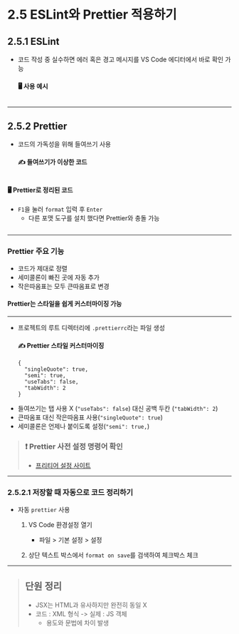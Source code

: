 <h1 id="25-eslint와-prettier-적용하기">2.5 ESLint와 Prettier 적용하기</h1>
<h2 id="251-eslint">2.5.1 ESLint</h2>
<ul>
<li>코드 작성 중 실수하면 에러 혹은 경고 메시지를 VS Code 에디터에서 바로 확인 가능<h4 id="🖥️-사용-예시">🖥️ 사용 예시</h4>
</li>
</ul>
<p><img alt="" src="https://velog.velcdn.com/images/junhyeok020630/post/ddb5ab2f-5c5e-41b2-b84f-645fa785fd73/image.png" /></p>
<hr />
<h2 id="252-prettier">2.5.2 Prettier</h2>
<ul>
<li>코드의 가독성을 위해 들여쓰기 사용<h4 id="✍️-들여쓰기가-이상한-코드">✍️ 들여쓰기가 이상한 코드</h4>
</li>
</ul>
<p><img alt="" src="https://velog.velcdn.com/images/junhyeok020630/post/97bcfecb-2ee2-4cf0-a173-7f933c4c2743/image.png" /></p>
<h4 id="🖥️-prettier로-정리된-코드">🖥️ Prettier로 정리된 코드</h4>
<ul>
<li><code>F1</code>을 눌러 <code>format</code> 입력 후 <code>Enter</code><ul>
<li>다른 포맷 도구를 설치 했다면 Prettier와 충돌 가능</li>
</ul>
</li>
</ul>
<p><img alt="" src="https://velog.velcdn.com/images/junhyeok020630/post/5872c49f-3338-4978-95e6-19f297240725/image.png" /></p>
<hr />
<h3 id="prettier-주요-기능">Prettier 주요 기능</h3>
<ul>
<li>코드가 제대로 정렬</li>
<li>세미콜론이 빠진 곳에 자동 추가</li>
<li>작은따옴표는 모두 큰따옴표로 변경</li>
</ul>
<h4 id="prettier는-스타일을-쉽게-커스터마이징-가능">Prettier는 스타일을 쉽게 커스터마이징 가능</h4>
<hr />
<ul>
<li>프로젝트의 루트 디렉터리에 <code>.prettierrc</code>라는 파일 생성<h4 id="✍️-prettier-스타일-커스터마이징">✍️ Prettier 스타일 커스터마이징</h4>
<pre><code class="language-json">{
  &quot;singleQuote&quot;: true,
  &quot;semi&quot;: true,
  &quot;useTabs&quot;: false,
  &quot;tabWidth&quot;: 2
}</code></pre>
</li>
<li>들여쓰기는 탭 사용 X (<code>&quot;useTabs&quot;: false</code>) 대신 공백 두칸 (<code>&quot;tabWidth&quot;: 2</code>)</li>
<li>큰따옴표 대신 작은따옴표 사용(<code>&quot;singleQuote&quot;: true</code>)</li>
<li>세미콜론은 언제나 붙이도록 설정(<code>&quot;semi&quot;: true,</code>)</li>
</ul>
<blockquote>
<h3 id="❗-prettier-사전-설정-명령어-확인">❗ Prettier 사전 설정 명령어 확인</h3>
<ul>
<li><a href="https://prettier.io/docs/en/options.html">프리티어 설정 사이트</a></li>
</ul>
</blockquote>
<hr />
<h3 id="2521-저장할-때-자동으로-코드-정리하기">2.5.2.1 저장할 때 자동으로 코드 정리하기</h3>
<ul>
<li><p>자동 <code>prettier</code> 사용</p>
<ol>
<li><p>VS Code 환경설정 열기</p>
<ul>
<li>파일 &gt; 기본 설정 &gt; 설정
<img alt="" src="https://velog.velcdn.com/images/junhyeok020630/post/c3f28294-736d-4108-9044-6ddfc8842703/image.png" /></li>
</ul>
</li>
<li><p>상단 텍스트 박스에서 <code>format on save</code>를 검색하여 체크박스 체크
<img alt="" src="https://velog.velcdn.com/images/junhyeok020630/post/3e7db81e-c710-43e7-b07d-0f851df62887/image.png" /></p>
</li>
</ol>
</li>
</ul>
<hr />
<blockquote>
<h2 id="단원-정리">단원 정리</h2>
<ul>
<li>JSX는 HTML과 유사하지만 완전히 동일 X</li>
<li>코드 : XML 형식 -&gt; 실제 : JS 객체<ul>
<li>용도와 문법에 차이 발생 </li>
</ul>
</li>
</ul>
</blockquote>